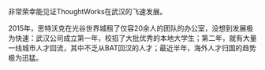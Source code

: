 非常荣幸能见证ThoughtWorks在武汉的飞速发展。

2015年，思特沃克在光谷世界城租了仅容20余人的团队的办公室，没想到发展极为快速：武汉公司成立第一年，校招了大批优秀的本地大学生；第二年，就有大量一线城市人才回流，其中不乏从BAT回汉的人才；最近半年，海外人才归国的趋势极为迅猛。